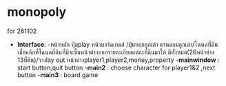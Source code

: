 # monopoly
for 261102

- **Interface**: -หน้าหลัก ปุ่มplay หน้าบอร์ดเกมส์ /ปุ่มทอยลูกเต๋า แรนดอมลูกเต๋า/โฉนดที่ดิน เมื่อคลิกที่โฉนดที่ดินที่มีจะขึ้นหน้าต่างบอกรายละเอียดแต่ละที่ดินมาให้ มีทั้งหมด(26หน้าต่าง 13ที่ดิน)/วางlay out หน้าต่างplayer1,player2,money,property
-**mainwindow** : start button,quit button
-**main2** : choose character for player1&2 ,next button
-**main3** : board game
